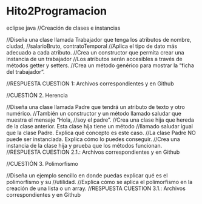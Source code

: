 # Hito2Programacion
eclipse java 
//Creación de clases e instancias

//Diseña una clase llamada Trabajador que tenga los atributos de nombre, ciudad,
//salarioBruto, contratoTemporal
//Aplica el tipo de dato más adecuado a cada atributo.
//Crea un constructor que permita crear una instancia de un trabajador
//Los atributos serán accesibles a través de métodos getter y setters.
//Crea un método genérico para mostrar la “ficha del trabajador”.

//RESPUESTA CUESTION 1: Archivos correspondientes y en Github

//CUESTIÓN 2. Herencia

//Diseña una clase llamada Padre que tendrá un atributo de texto y otro numérico.
//También un constructor y un método llamado saludar que muestra el mensaje “Hola,
//soy el padre”.
//Crea una clase hija que hereda de la clase anterior. Esta clase hija tiene un método
//llamado saludar igual que la clase Padre. Explica qué concepto es este caso.
//La clase Padre NO puede ser instanciada. Explica cómo lo puedes conseguir.
//Crea una instancia de la clase hija y prueba que los métodos funcionan.
//RESPUESTA CUESTION 2.1.: Archivos correspondientes y en Github

//CUESTIÓN 3. Polimorfismo

//Diseña un ejemplo sencillo en donde puedas explicar qué es el polimorfismo y su
//utilidad.
//Explica cómo se aplica el polimorfismo en la creación de una lista o un array.
//RESPUESTA CUESTION 3.1.: Archivos correspondientes y en Github
